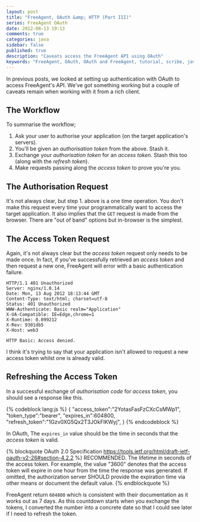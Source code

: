 ```yaml
---
layout: post
title: "FreeAgent, OAuth &amp; HTTP (Part III)"
series: FreeAgent OAuth
date: 2012-08-13 19:13
comments: true
categories: java
sidebar: false
published: true
description: "Caveats access the FreeAgent API using OAuth"
keywords: "FreeAgent, OAuth, OAuth and FreeAgent, tutorial, scribe, java, google oauth"
---
```


In previous posts, we looked at setting up authentication with OAuth to access FreeAgent's API. We've got something working but a couple of caveats remain when working with it from a rich client.

<!-- more -->

## The Workflow

To summarise the workflow;

 1. Ask your user to authorise your application (on the target application's servers).
 1. You'll be given an _authorisation token_ from the above. Stash it.
 1. Exchange your _authorisation token_ for an _access token_. Stash this too (along with the _refresh token_).
 1. Make requests passing along the _access token_ to prove you're you.


## The Authorisation Request

It's not always clear, but step 1. above is a one time operation. You don't make this request every time your programmatically want to access the target application. It also implies that the `GET` request is made from the browser. There are "out of band" options but in-browser is the simplest.


## The Access Token Request

Again, it's not always clear but the _access token_ request only needs to be made once. In fact, if you've successfully retrieved an _access token_ and then request a new one, FreeAgent will error with a basic authentication failure.

    HTTP/1.1 401 Unauthorized
    Server: nginx/1.0.14
    Date: Mon, 13 Aug 2012 18:13:44 GMT
    Content-Type: text/html; charset=utf-8
    Status: 401 Unauthorized
    WWW-Authenticate: Basic realm="Application"
    X-UA-Compatible: IE=Edge,chrome=1
    X-Runtime: 0.099212
    X-Rev: 9301db5
    X-Host: web3

    HTTP Basic: Access denied.

I think it's trying to say that your application isn't allowed to request a new access token whilst one is already valid.

## Refreshing the Access Token

In a successful exchange of _authorisation code_ for _access token_, you should see a response like this.

{% codeblock lang:js %}
{
    "access_token":"2YotasFasFzCXcCsMWp1",
    "token_type":"bearer",
    "expires_in":604800,
    "refresh_token":"1Gzv0XG5Qx2T3JOkFlKWyj",
}
{% endcodeblock %}

In OAuth, The `expires_in` value should be the time in seconds that the _access token_ is valid.

{% blockquote OAuth 2.0 Specification https://tools.ietf.org/html/draft-ietf-oauth-v2-26#section-4.2.2 %}
RECOMMENDED. The lifetime in seconds of the access token. For example, the value "3600" denotes that the access token will expire in one hour from the time the response was generated. If omitted, the authorization server SHOULD provide the expiration time via other means or document the default value.
{% endblockquote %}

FreeAgent return `604800` which is consistent with their documentation as it works out as 7 days. As this countdown starts when you exchange the tokens, I converted the number into a concrete date so that I could see later if I need to refresh the token.